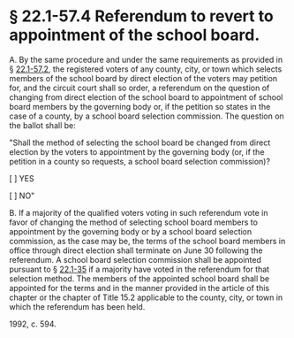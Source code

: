 # § 22.1-57.4 Referendum to revert to appointment of the school board.

<p>A. By the same procedure and under the same requirements as provided in § <a href='http://law.lis.virginia.gov/vacode/22.1-57.2/'>22.1-57.2</a>, the registered voters of any county, city, or town which selects members of the school board by direct election of the voters may petition for, and the circuit court shall so order, a referendum on the question of changing from direct election of the school board to appointment of school board members by the governing body or, if the petition so states in the case of a county, by a school board selection commission. The question on the ballot shall be:</p><p>"Shall the method of selecting the school board be changed from direct election by the voters to appointment by the governing body (or, if the petition in a county so requests, a school board selection commission)?</p><p>[ ] YES</p><p>[ ] NO"</p><p>B. If a majority of the qualified voters voting in such referendum vote in favor of changing the method of selecting school board members to appointment by the governing body or by a school board selection commission, as the case may be, the terms of the school board members in office through direct election shall terminate on June 30 following the referendum. A school board selection commission shall be appointed pursuant to § <a href='http://law.lis.virginia.gov/vacode/22.1-35/'>22.1-35</a> if a majority have voted in the referendum for that selection method. The members of the appointed school board shall be appointed for the terms and in the manner provided in the article of this chapter or the chapter of Title 15.2 applicable to the county, city, or town in which the referendum has been held.</p><p>1992, c. 594.</p>